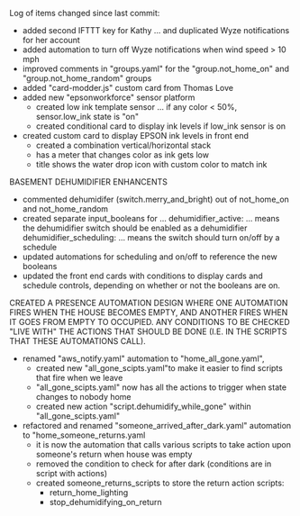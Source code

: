 Log of items changed since last commit:

- added second IFTTT key for Kathy ... and duplicated Wyze notifications for her account
- added automation to turn off Wyze notifications when wind speed > 10 mph
- improved comments in "groups.yaml" for the "group.not_home_on" and "group.not_home_random" groups
- added "card-modder.js" custom card from Thomas Love
- added new "epsonworkforce" sensor platform
	- created low ink template sensor ... if any color < 50%, sensor.low_ink state is "on"
	- created conditional card to display ink levels if low_ink sensor is on
- created custom card to display EPSON ink levels in front end
	- created a combination vertical/horizontal stack
	- has a meter that changes color as ink gets low
	- title shows the water drop icon with custom color to match ink

BASEMENT DEHUMIDIFIER ENHANCENTS
- commented dehumidifer (switch.merry_and_bright) out of not_home_on and not_home_random
- created separate input_booleans for ... 
  dehumidifier_active: ... means the dehumidifier switch should be enabled as a dehumidifier
  dehumidifier_scheduling: ... means the switch should turn on/off by a schedule
- updated automations for scheduling and on/off to reference the new booleans
- updated the front end cards with conditions to display cards and schedule controls, 
  depending on whether or not the booleans are on.


CREATED A PRESENCE AUTOMATION DESIGN WHERE ONE AUTOMATION FIRES WHEN THE HOUSE BECOMES EMPTY, AND 
ANOTHER FIRES WHEN IT GOES FROM EMPTY TO OCCUPIED.  ANY CONDITIONS TO BE 
CHECKED "LIVE WITH" THE ACTIONS THAT SHOULD BE DONE (I.E. IN THE SCRIPTS THAT THESE AUTOMATIONS CALL).
- renamed "aws_notify.yaml" automation to "home_all_gone.yaml", 
	- created new "all_gone_scipts.yaml"to make it easier to find scripts that fire when we leave
	- "all_gone_scipts.yaml" now has all the actions to trigger when state changes to nobody home
	- created new action "script.dehumidify_while_gone" within "all_gone_scipts.yaml"
- refactored and renamed "someone_arrived_after_dark.yaml" automation to "home_someone_returns.yaml
	- it is now the automation that calls various scripts to take action upon someone's return 
	  when house was empty 
	- removed the condition to check for after dark (conditions are in script with actions)
	- created someone_returns_scripts to store the return action scripts:
		- return_home_lighting
		- stop_dehumidifying_on_return